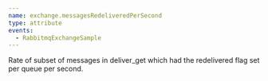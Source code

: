 ```yaml
---
name: exchange.messagesRedeliveredPerSecond
type: attribute
events:
  - RabbitmqExchangeSample
---
```


Rate of subset of messages in deliver\_get which had the redelivered flag set per queue per second.
